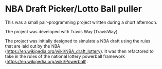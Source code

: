 # NBA Draft Picker/Lotto Ball puller

This was a small pair-programming project written during a short afternoon.

The project was developed with Travis Way (TravisWay).

The project was initially designed to simulate a NBA draft using the rules that are laid out by the NBA (https://en.wikipedia.org/wiki/NBA_draft_lottery). It was then refactored to take in the rules of the national lottery powerball framework (https://en.wikipedia.org/wiki/Powerball).
